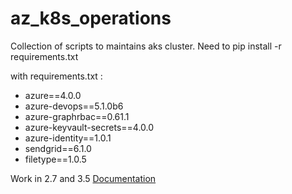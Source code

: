 az_k8s_operations
==================

Collection of scripts to maintains aks cluster.
Need to pip install -r requirements.txt

with requirements.txt :
* azure==4.0.0 
* azure-devops==5.1.0b6
* azure-graphrbac==0.61.1
* azure-keyvault-secrets==4.0.0
* azure-identity==1.0.1
* sendgrid==6.1.0
* filetype==1.0.5

Work in 2.7 and 3.5
[Documentation](https://aksterraformstate.z6.web.core.windows.net/az_k8s_operations/index.html)
